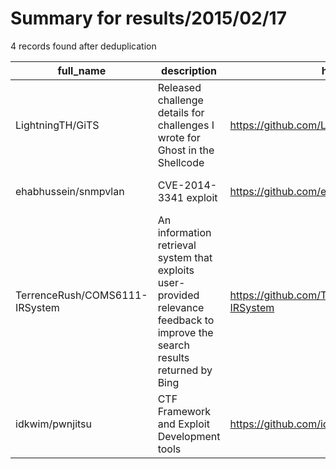
# Summary for results/2015/02/17
    
4 records found after deduplication

| full_name | description | html_url | matched_list | matched_count | pushed_at | size | stargazers_count | language | forks_count | vul_ids |
|--------------------------------|-------------------------------------------------------------------------------------------------------------------------------|---------------------------------------------------|----------------|-----------------|---------------------------|--------|--------------------|------------|---------------|-------------------|
| LightningTH/GiTS | Released challenge details for challenges I wrote for Ghost in the Shellcode | https://github.com/LightningTH/GiTS | ['shellcode'] | 1 | 2015-02-17 02:26:43+00:00 | 248 | 8 | Python | 3 | [] |
| ehabhussein/snmpvlan | CVE-2014-3341 exploit | https://github.com/ehabhussein/snmpvlan | ['exploit'] | 1 | 2015-02-17 03:39:25+00:00 | 176 | 5 | Python | 4 | ['CVE-2014-3341'] |
| TerrenceRush/COMS6111-IRSystem | An information retrieval system that exploits user-provided relevance feedback to improve the search results returned by Bing | https://github.com/TerrenceRush/COMS6111-IRSystem | ['exploit'] | 1 | 2015-02-17 01:12:00+00:00 | 1968 | 5 | HTML | 1 | [] |
| idkwim/pwnjitsu | CTF Framework and Exploit Development tools | https://github.com/idkwim/pwnjitsu | ['exploit'] | 1 | 2015-02-17 05:34:35+00:00 | 0 | 0 | | 0 | [] |
